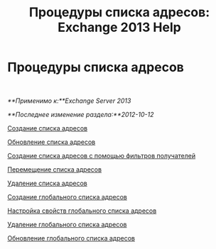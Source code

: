 ﻿---
title: 'Процедуры списка адресов: Exchange 2013 Help'
TOCTitle: Процедуры списка адресов
ms:assetid: 44c87349-964b-4700-9ce9-87bd4cb2249e
ms:mtpsurl: https://technet.microsoft.com/ru-ru/library/Aa997686(v=EXCHG.150)
ms:contentKeyID: 50487939
ms.date: 04/30/2018
mtps_version: v=EXCHG.150
ms.translationtype: HT
---

# Процедуры списка адресов

 

_**Применимо к:**Exchange Server 2013_

_**Последнее изменение раздела:**2012-10-12_

[Создание списка адресов](create-an-address-list-exchange-2013-help.md)

[Обновление списка адресов](update-an-address-list-exchange-2013-help.md)

[Создание списка адресов с помощью фильтров получателей](create-an-address-list-by-using-recipient-filters-exchange-2013-help.md)

[Перемещение списка адресов](move-an-address-list-exchange-2013-help.md)

[Удаление списка адресов](remove-an-address-list-exchange-2013-help.md)

[Создание глобального списка адресов](create-a-global-address-list-exchange-2013-help.md)

[Настройка свойств глобального списка адресов](configure-global-address-list-properties-exchange-2013-help.md)

[Удаление глобального списка адресов](remove-a-global-address-list-exchange-2013-help.md)

[Обновление глобального списка адресов](update-a-global-address-list-exchange-2013-help.md)

